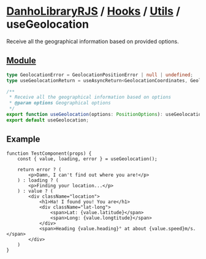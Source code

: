 # [DanhoLibraryRJS](../../index.md) / [Hooks](../index.md) / [Utils](index.md) / useGeolocation
Receive all the geographical information based on provided options.

## [Module](../../../src/hooks/utils/useGeolocation.ts)
```ts
type GeolocationError = GeolocationPositionError | null | undefined;
type useGeolocationReturn = useAsyncReturn<GeolocationCoordinates, GeolocationError>

/**
 * Receive all the geographical information based on options
 * @param options Geographical options
 */
export function useGeolocation(options: PositionOptions): useGeolocationReturn;
export default useGeolocation;
```

## Example
```tsx
function TestComponent(props) {
    const { value, loading, error } = useGeolocation();

    return error ? (
        <p>Damn, I can't find out where you are!</p>
    ) : loading ? (
        <p>Finding your location...</p>
    ) : value ? (
        <div className="location">
            <h1>Ha! I found you! You are</h1>
            <div className="lat-long">
                <span>Lat: {value.latitude}</span>
                <span>Long: {value.longtitude}</span>
            </div>
            <span>Heading {value.heading}° at about {value.speed}m/s.</span>
        </div>
    )
}
```